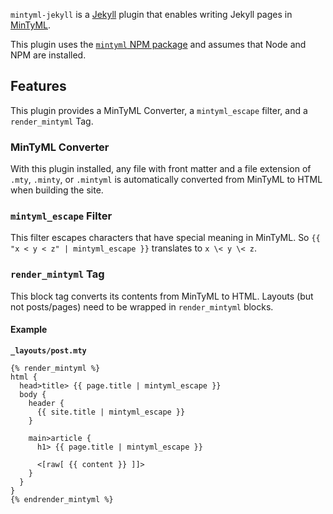 `mintyml-jekyll` is a [Jekyll](https://jekyllrb.com/)
plugin that enables writing Jekyll pages in [MinTyML](https://github.com/youngspe/mintyml#readme).

This plugin uses the [`mintyml` NPM package](https://www.npmjs.com/package/mintyml)
and assumes that Node and NPM are installed.

## Features

This plugin provides a MinTyML Converter, a `mintyml_escape` filter, and a `render_mintyml` Tag.

### MinTyML Converter

With this plugin installed, any file with front matter and a file extension of `.mty`, `.minty`, or `.mintyml`
is automatically converted from MinTyML to HTML when building the site.

### `mintyml_escape` Filter

This filter escapes characters that have special meaning in MinTyML.
So `{{ "x < y < z" | mintyml_escape }}`
translates to `x \< y \< z`.

### `render_mintyml` Tag

This block tag converts its contents from MinTyML to HTML.
Layouts (but not posts/pages) need to be wrapped in `render_mintyml` blocks.

#### Example

**`_layouts/post.mty`**

```mintyml
{% render_mintyml %}
html {
  head>title> {{ page.title | mintyml_escape }}
  body {
    header {
      {{ site.title | mintyml_escape }}
    }

    main>article {
      h1> {{ page.title | mintyml_escape }}

      <[raw[ {{ content }} ]]>
    }
  }
}
{% endrender_mintyml %}
```
